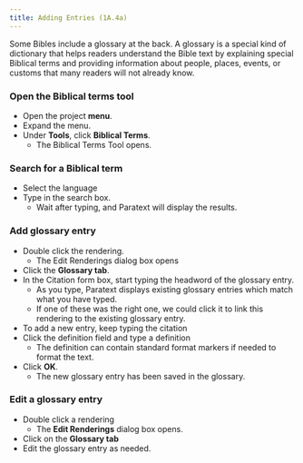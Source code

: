 ```yaml
---
title: Adding Entries (1A.4a)
---
```

Some Bibles include a glossary at the back. A glossary is a special kind of dictionary that helps readers understand the Bible text by explaining special Biblical terms and providing information about people, places, events, or customs that many readers will not already know.

### Open the Biblical terms tool

- Open the project **menu**.
- Expand the menu.
- Under **Tools**, click **Biblical Terms**.
  - The Biblical Terms Tool opens.

### Search for a Biblical term

- Select the language
- Type in the search box.
  - Wait after typing, and Paratext will display the results.

### Add glossary entry

- Double click the rendering.
  - The Edit Renderings dialog box opens
- Click the **Glossary tab**.
- In the Citation form box, start typing the headword of the glossary entry.
  - As you type, Paratext displays existing glossary entries which match what you have typed.
  - If one of these was the right one, we could click it to link this rendering to the existing glossary entry.  
- To add a new entry, keep typing the citation
- Click the definition field and type a definition
  - The definition can contain standard format markers if needed to format the text.
- Click **OK**.
  - The new glossary entry has been saved in the glossary.

### Edit a glossary entry

- Double click a rendering
  - The **Edit Renderings** dialog box opens.
- Click on the **Glossary tab**
- Edit the glossary entry as needed.


